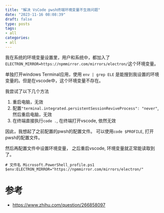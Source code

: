 ```yaml
---
title: "解决 VsCode pwsh终端环境变量不生效问题"
date: "2023-11-16 08:08:39"
draft: false
type: posts
tags:
- all
categories:
- all
---
```



我在系统的环境变量设置里，用户和系统中，都加入了`ELECTRON_MIRROR=https://npmmirror.com/mirrors/electron/`这个环境变量。

单独打开windows Terminal应用，使用 `env | grep ELE` 是能搜到我设置的环境变量的。但是在vscode中，这个环境变量不存在。

我尝试了以下几个方法

1. 重启电脑，无效
2. 配置`"terminal.integrated.persistentSessionReviveProcess": "never"`, 然后重启电脑，无效
3. 在终端直接执行`code .`, 在终端打开vscode, 依然无效


因此，我想起了之前配置的pwsh的配置文件。 可以使用`code $PROFILE`, 打开pwsh的配置文件。

然后再配置文件中设置环境变量， 之后重启vscode, 环境变量就正常能读取到了。

```
# 文件名 Microsoft.PowerShell_profile.ps1
$env:ELECTRON_MIRROR="https://npmmirror.com/mirrors/electron/"
```


# 参考
- https://www.zhihu.com/question/266858097